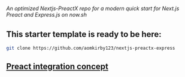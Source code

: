 ###### An optimized Nextjs-PreactX repo for a modern quick start for Next.js Preact and Express.js on now.sh
  
## This starter template is ready to be here:
```bash
git clone https://github.com/aomkirby123/nextjs-preactx-express
```

## [Preact integration concept](https://github.com/aomkirby123/nextjs-preactx)